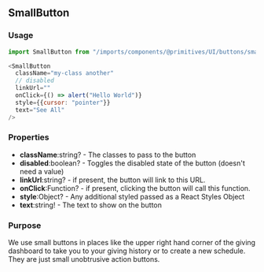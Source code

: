 ## SmallButton

### Usage

```js
import SmallButton from "/imports/components/@primitives/UI/buttons/smallButton";

<SmallButton
  className="my-class another"
  // disabled
  linkUrl=""
  onClick={() => alert("Hello World")}
  style={{cursor: "pointer"}}
  text="See All"
/>
```

### Properties

- **className**:string? - The classes to pass to the button
- **disabled**:boolean? - Toggles the disabled state of the button (doesn't need a value)
- **linkUrl**:string? - if present, the button will link to this URL.
- **onClick**:Function? - if present, clicking the button will call this function.
- **style**:Object? - Any additional styled passed as a React Styles Object
- **text**:string! - The text to show on the button

### Purpose

We use small buttons in places like the upper right hand corner of the giving dashboard to take you to your giving history or to create a new schedule. They are just small unobtrusive action buttons.